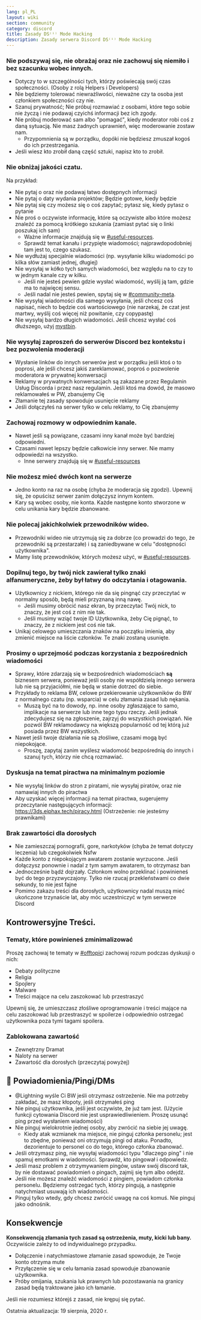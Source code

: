 ```yaml
---
lang: pl_PL
layout: wiki
section: community
category: discord
title: Zasady DS⁽ⁱ⁾ Mode Hacking
description: Zasady serwera Discord DS⁽ⁱ⁾ Mode Hacking
---
```


### Nie podszywaj się, nie obrażaj oraz nie zachowuj się niemiło i bez szacunku wobec innych.

- Dotyczy to w szczególności tych, którzy poświecają swój czas społeczności. (Osoby z rolą Helpers i Developers)
- Nie będziemy tolerować niewrażliwości, nieważne czy ta osoba jest członkiem społeczności czy nie.
- Szanuj prywatność; Nie próbuj rozmawiać z osobami, które tego sobie nie życzą i nie podawaj czyichś informacji bez ich zgody.
- Nie próbuj moderować sam albo "pomagać", kiedy moderator robi coś z daną sytuacją. Nie masz żadnych uprawnień, więc moderowanie zostaw nam.
     - Przypomnienia są w porządku, dopóki nie będziesz zmuszał kogoś do ich przestrzegania.
- Jeśli wiesz kto zrobił daną część sztuki, napisz kto to zrobił.


### Nie obniżaj jakości czatu.

Na przykład:
- Nie pytaj o oraz nie podawaj łatwo dostępnych informacji
- Nie pytaj o daty wydania projektów; Będzie gotowe, kiedy będzie
- Nie pytaj się czy możesz się o coś zapytać; pytasz się, kiedy pytasz o pytanie
- Nie proś o oczywiste informację, które są oczywiste albo które możesz znaleźć za pomocą krótkiego szukania (zamiast pytać się o linki poszukaj ich sam)
   - Ważne informacje znajdują się w [#useful-resources](https://discord.com/channels/283769550611152897/638041441079263283).
   - Sprawdź temat kanału i przypięte wiadomości; najprawdopodobniej tam jest to, czego szukasz.
- Nie wydłużaj specjalnie wiadomości (np. wysyłanie kilku wiadomości po kilka słów zamiast jednej, długiej)
- Nie wysyłaj w kółko tych samych wiadomości, bez względu na to czy to w jednym kanale czy w kilku.
     - Jeśli nie jesteś pewien gdzie wysłać wiadomość, wyślij ją tam, gdzie ma to najwięcej sensu.
     - Jeśli nadal nie jesteś pewien, spytaj się w [#community-meta](https://discord.com/channels/283769550611152897/715651368391671919).
- Nie wysyłaj wiadomości dla samego wysyłania, jeśli chcesz coś napisać, niech to będzie coś wartościowego (nie narzekaj, że czat jest martwy, wyślij coś więcej niż powitanie, czy copypastę)
- Nie wysyłaj bardzo długich wiadomości. Jeśli chcesz wysłać coś dłuższego, użyj [mystbin](https://mystb.in/).


### Nie wysyłaj zaproszeń do serwerów Discord bez kontekstu i bez pozwolenia moderacji

- Wysłanie linków do innych serwerów jest w porządku jeśli ktoś o to poprosi, ale jeśli chcesz jakiś zareklamować, poproś o pozwolenie moderatora w prywatnej konwersacji
- Reklamy w prywatnych konwersacjach są zakazane przez Regulamin Usług Discorda i przez nasz regulamin. Jeśli ktoś ma dowód, że masowo reklamowałeś w PW, zbanujemy Cię
- Złamanie tej zasady spowoduje usunięcie reklamy
- Jeśli dołączyłeś na serwer tylko w celu reklamy, to Cię zbanujemy


### Zachowaj rozmowy w odpowiednim kanale.

- Nawet jeśli są powiązane, czasami inny kanał może być bardziej odpowiedni.
- Czasami nawet lepszy będzie całkowicie inny serwer. Nie mamy odpowiedzi na wszystko.
   - Inne serwery znajdują się w [#useful-resources](https://discord.com/channels/283769550611152897/638041441079263283)


### Nie możesz mieć dwóch kont na serwerze

- Jedno konto na raz na osobę (chyba że moderacja się zgodzi). Upewnij się, że opuścisz serwer zanim dołączysz innym kontem.
- Kary są wobec osoby, nie konta. Każde następne konto stworzone w celu unikania kary będzie zbanowane. ‎

### Nie polecaj jakichkolwiek przewodników wideo.

- Przewodniki wideo nie utrzymują się za dobrze (co prowadzi do tego, że przewodniki są przestarzałe) i są zaniedbywane w celu "dostępności użytkownika".
- Mamy listę przewodników, których możesz użyć, w [#useful-resources](https://discord.com/channels/283769550611152897/638041441079263283). ‎

### Dopilnuj tego, by twój nick zawierał tylko znaki alfanumeryczne, żeby był łatwy do odczytania i otagowania.

- Użytkownicy z nickiem, którego nie da się pingnąć czy przeczytać w normalny sposób, będą mieli przyznaną inną nawę.
   - Jeśli musimy obrócić nasz ekran, by przeczytać Twój nick, to znaczy, że jest coś z nim nie tak.
   - Jeśli musimy wziąć twoje ID Użytkownika, żeby Cię pignąć, to znaczy, że z nickiem jest coś nie tak.
- Unikaj celowego umieszczania znaków na początku imienia, aby zmienić miejsce na liście członków. Te znaki zostaną usunięte.


### Prosimy o uprzejmość podczas korzystania z bezpośrednich wiadomości

- Sprawy, które zdarzają się w bezpośrednich wiadomościach **są** biznesem serwera, ponieważ jeśli osoby nie współdzielą innego serwera lub nie są przyjaciółmi, nie będą w stanie dotrzeć do siebie.
- Przykłady to reklama BW, celowe przekierowanie użytkowników do BW z normalnego czatu (np. wsparcia) w celu złamania zasad lub nękania.
   - Muszą być na to dowody, np. inne osoby zgłaszające to samo, implikacje na serwerze lub inne tego typu rzeczy. Jeśli jednak zdecydujesz się na zgłoszenie, zajrzyj do wszystkich powiązań. Nie pozwól BW reklamodawcy na większą popularność od tej którą już posiada przez BW wszystkich.
- Nawet jeśli twoje działania nie są złośliwe, czasami mogą być niepokojące.
   - Proszę, zapytaj zanim wyślesz wiadomość bezpośrednią do innych i szanuj tych, którzy nie chcą rozmawiać. ‎

### Dyskusja na temat piractwa na minimalnym poziomie

- Nie wysyłaj linków do stron z piratami, nie wysyłaj piratów, oraz nie namawiaj innych do piractwa
- Aby uzyskać więcej informacji na temat piractwa, sugerujemy przeczytanie następujących informacji: https://3ds.eiphax.tech/piracy.html (Ostrzeżenie: nie jesteśmy prawnikami)


### Brak zawartości dla dorosłych

- Nie zamieszczaj pornografii, gore, narkotyków (chyba że temat dotyczy leczenia) lub czegokolwiek Nsfw
- Każde konto z niepokojącym awatarem zostanie wyrzucone. Jeśli dołączysz ponownie i nadal z tym samym awatarem, to otrzymasz ban
- Jednocześnie bądź dojrzały. Członkom wolno przeklinać i powinieneś być do tego przyzwyczajony. Tylko nie rzucaj przekleństwami co dwie sekundy, to nie jest fajne
- Pomimo zakazu treści dla dorosłych, użytkownicy nadal muszą mieć ukończone trzynaście lat, aby móc uczestniczyć w tym serwerze Discord


## Kontrowersyjne Treści.

### Tematy, które powinieneś zminimalizować

Proszę zachowaj te tematy w [#offtopic](https://discord.com/channels/283769550611152897/718307887578873856)i zachowaj rozum podczas dyskusji o nich:
- Debaty polityczne
- Religia
- Spojlery
- Malware
- Treści mające na celu zaszokować lub przestraszyć

Upewnij się, że umieszczasz złośliwe oprogramowanie i treści mające na celu zaszokować lub przestraszyć w spoilerze i odpowiednio ostrzegać użytkownika poza tymi tagami spoilera.

### Zablokowana zawartość

- Zewnętrzny Dramat
- Naloty na serwer
- Zawartość dla dorosłych (przeczytaj powyżej)

## 🏓 Powiadomienia/Pingi/DMs

- @Lightning wyśle Ci BW jeśli otrzymasz ostrzeżenie. Nie ma potrzeby zakładać, że masz kłopoty, jeśli otrzymałeś ping
- Nie pinguj użytkownika, jeśli jest oczywiste, że już tam jest. (Użycie funkcji cytowania Discord nie jest usprawiedliwieniem. Proszę usunąć ping przed wysłaniem wiadomości)
- Nie pinguj wielokrotnie jednej osoby, aby zwrócić na siebie jej uwagę.
   - Kiedy atak wzmianek ma miejsce, nie pinguj członka personelu; jest to zbędne, ponieważ oni otrzymują pingi od ataku. Ponadto, dezorientuje to personel co do tego, którego członka zbanować.
- Jeśli otrzymasz ping, nie wysyłaj wiadomości typu "dlaczego ping" i nie spamuj emotkami w wiadomości. Sprawdź, kto pingował i odpowiedz.
 - Jeśli masz problem z otrzymywaniem pingów, ustaw swój discord tak, by nie dostawać powiadomień o pingach, zajmij się tym albo odejdź.
 - Jeśli nie możesz znaleźć wiadomości z pingiem, powiadom członka personelu. Będziemy ostrzegać tych, którzy pingują, a następnie natychmiast usuwają ich wiadomości.
- Pinguj tylko wtedy, gdy chcesz zwrócić uwagę na coś komuś. Nie pinguj jako odnośnik.


## Konsekwencje

**Konsekwencją złamania tych zasad są ostrzeżenia, muty, kicki lub bany.** Oczywiście zależy to od indywidualnego przypadku.
- Dołączenie i natychmiastowe złamanie zasad spowoduje, że Twoje konto otrzyma mute
- Przyłączenie się w celu łamania zasad spowoduje zbanowanie użytkownika.
- Próby omijania, szukania luk prawnych lub pozostawania na granicy zasad będą traktowane jako ich łamanie.

Jeśli nie rozumiesz którejś z zasad, nie krępuj się pytać.

Ostatnia aktualizacja: 19 sierpnia, 2020 r.
